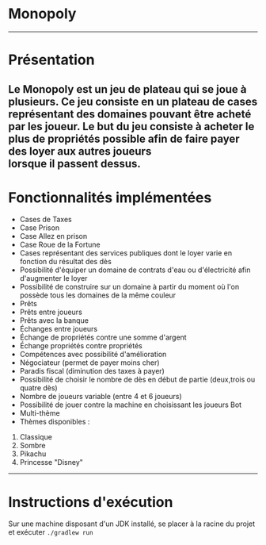 # Monopoly
---
# Présentation
Le Monopoly est un jeu de plateau qui se joue à plusieurs.
Ce jeu consiste en un plateau de cases représentant des domaines pouvant être acheté par les joueur.
Le but du jeu consiste à acheter le plus de propriétés possible afin de faire payer des loyer aux autres joueurs  
lorsque il passent dessus.
---
# Fonctionnalités implémentées
* Cases de Taxes
* Case Prison
* Case Allez en prison
* Case Roue de la Fortune
* Cases représentant des services publiques dont le loyer varie en fonction du résultat des dès
* Possibilité d'équiper un domaine de contrats d'eau ou d'électricité afin d'augmenter le loyer
* Possibilité de construire sur un domaine à partir du moment où l'on possède tous les domaines de la même couleur
* Prêts
 * Prêts entre joueurs
 * Prêts avec la banque
* Échanges entre joueurs
 * Échange de propriétés contre une somme d'argent
 * Échange propriétés contre propriétés
* Compétences avec possibilité d'amélioration
 * Négociateur (permet de payer moins cher)
 * Paradis fiscal (diminution des taxes à payer)
* Possibilité de choisir le nombre de dès en début de partie (deux,trois ou quatre dès)
* Nombre de joueurs variable (entre 4 et 6 joueurs)
* Possibilité de jouer contre la machine en choisissant les joueurs Bot
* Multi-thème
* Thèmes disponibles :
 1. Classique
 2. Sombre
 3. Pikachu
 4. Princesse "Disney"
---
# Instructions d'exécution
Sur une machine disposant d'un JDK installé, se placer à la racine du projet et exécuter ```./gradlew run```


